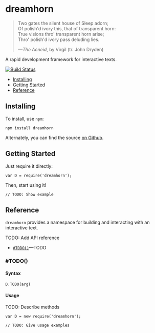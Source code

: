 dreamhorn
=========

> Two gates the silent house of Sleep adorn;  
> Of polish'd ivory this, that of transparent horn:  
> True visions thro' transparent horn arise;  
> Thro' polish'd ivory pass deluding lies.  
>
> —*The Aeneid*, by Virgil (tr. John Dryden)

A rapid development framework for interactive texts.

[![Build Status](https://travis-ci.org/dreamhorn/dreamhorn.svg?branch=master)](https://travis-ci.org/dreamhorn/dreamhorn)

- [Installing](#installing)
- [Getting Started](#getting-started)
- [Reference](#reference)


Installing
----------

To install, use `npm`:

    npm install dreamhorn

Alternately, you can find the source [on Github](https://github.com/dreamhorn/dreamhorn).


Getting Started
---------------

Just require it directly:

    var D = require('dreamhorn');

Then, start using it!

    // TODO: Show example


Reference
---------

`dreamhorn` provides a namespace for building and interacting with an interactive text.

TODO: Add API reference

- [`#TODO()`](#TODO')—TODO

### #TODO()

#### Syntax

    D.TODO(arg)

#### Usage

TODO: Describe methods

    var D = new require('dreamhorn');

    // TODO: Give usage examples

